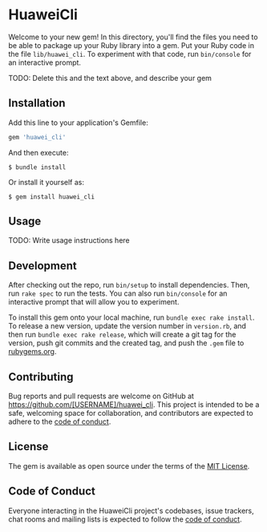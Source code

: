 # HuaweiCli

Welcome to your new gem! In this directory, you'll find the files you need to be able to package up your Ruby library into a gem. Put your Ruby code in the file `lib/huawei_cli`. To experiment with that code, run `bin/console` for an interactive prompt.

TODO: Delete this and the text above, and describe your gem

## Installation

Add this line to your application's Gemfile:

```ruby
gem 'huawei_cli'
```

And then execute:

    $ bundle install

Or install it yourself as:

    $ gem install huawei_cli

## Usage

TODO: Write usage instructions here

## Development

After checking out the repo, run `bin/setup` to install dependencies. Then, run `rake spec` to run the tests. You can also run `bin/console` for an interactive prompt that will allow you to experiment.

To install this gem onto your local machine, run `bundle exec rake install`. To release a new version, update the version number in `version.rb`, and then run `bundle exec rake release`, which will create a git tag for the version, push git commits and the created tag, and push the `.gem` file to [rubygems.org](https://rubygems.org).

## Contributing

Bug reports and pull requests are welcome on GitHub at https://github.com/[USERNAME]/huawei_cli. This project is intended to be a safe, welcoming space for collaboration, and contributors are expected to adhere to the [code of conduct](https://github.com/[USERNAME]/huawei_cli/blob/master/CODE_OF_CONDUCT.md).

## License

The gem is available as open source under the terms of the [MIT License](https://opensource.org/licenses/MIT).

## Code of Conduct

Everyone interacting in the HuaweiCli project's codebases, issue trackers, chat rooms and mailing lists is expected to follow the [code of conduct](https://github.com/[USERNAME]/huawei_cli/blob/master/CODE_OF_CONDUCT.md).
